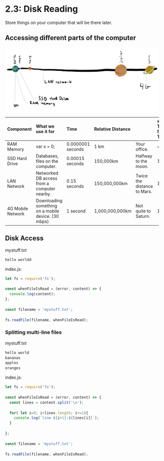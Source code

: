 # 2.3: Disk Reading

Store things on your computer that will be there later.

## Accessing different parts of the computer

![](../.gitbook/assets/my-document-2-2.jpg)

| Component | What we use it for | Time | Relative Distance |  | x Times Slower Than |
| :--- | :--- | :--- | :--- | :--- | :--- |
| RAM Memory | var x = 0; | 0.0000001 seconds | 1 km | Your office. | ~ |
| SSD Hard Drive | Databases, files on the computer. | 0.00015 seconds | 150,000km | Halfway to the moon. | 10³ |
| LAN Network | Networked DB access from a computer nearby. | 0.15 seconds | 150,000,000km | Twice the distance to Mars. | 10⁸ |
| 4G Mobile Network | Downloading something on a mobile device. \(30 mbps\) | 1 second | 1,000,000,000km | Not quite to Saturn. | 10⁹ |

## Disk Access

mystuff.txt

```javascript
hello worldd
```

index.js:

```javascript
let fs = require('fs');

const whenFileIsRead = (error, content) => {
  console.log(content);
};

const filename = 'mystuff.txt';

fs.readFile(filename, whenFileIsRead);
```

### Splitting multi-line files

mystuff.txt

```javascript
hello world
bananas
apples
oranges
```

index.js:

```javascript
let fs = require('fs');

const whenFileIsRead = (error, content) => {
  const lines = content.split('\n');
  
  for( let i=0; i<lines.length; i+=1){
    console.log(`line ${i+1}:${lines[i]}`);
  }
  
};

const filename = 'mystuff.txt';

fs.readFile(filename, whenFileIsRead);
```



